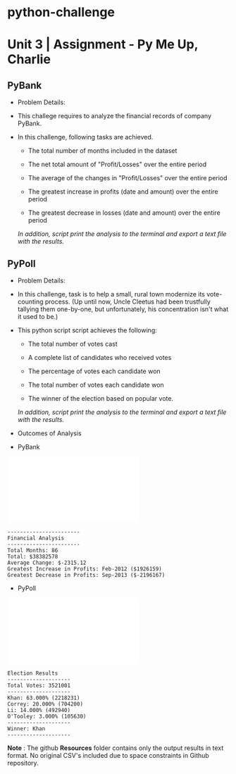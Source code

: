 # python-challenge

# Unit 3 | Assignment - Py Me Up, Charlie


## PyBank
* Problem Details:
* This challege requires to analyze the financial records of company PyBank.

* In this challenge, following tasks are achieved.

  * The total number of months included in the dataset

  * The net total amount of "Profit/Losses" over the entire period

  * The average of the changes in "Profit/Losses" over the entire period

  * The greatest increase in profits (date and amount) over the entire period

  * The greatest decrease in losses (date and amount) over the entire period


  _In addition, script print the analysis to the terminal and export a text file with the results._

## PyPoll

* Problem Details:
* In this challenge, task is to help a small, rural town modernize its vote-counting process. (Up until now, Uncle Cleetus had been trustfully tallying them one-by-one, but unfortunately, his concentration isn't what it used to be.)

* This python script script achieves the following:

  * The total number of votes cast

  * A complete list of candidates who received votes

  * The percentage of votes each candidate won

  * The total number of votes each candidate won

  * The winner of the election based on popular vote.


  _In addition, script print the analysis to the terminal and export a text file with the results._

* Outcomes of Analysis

* PyBank

![Analysis](PyBank/Resources/budget_analysis.txt)
```
-----------------------
Financial Analysis
-----------------------
Total Months: 86
Total: $38382578
Average Change: $-2315.12
Greatest Increase in Profits: Feb-2012 ($1926159)
Greatest Decrease in Profits: Sep-2013 ($-2196167)
```


* PyPoll

![Analysis](PyPoll/Resources/election_analysis.txt)
```
Election Results
--------------------
Total Votes: 3521001
--------------------
Khan: 63.000% (2218231)
Correy: 20.000% (704200)
Li: 14.000% (492940)
O'Tooley: 3.000% (105630)
--------------------
Winner: Khan
--------------------
```

**Note** : The github __Resources__ folder contains only the output results in text format. No original CSV's included due to space constraints in Github repository.


